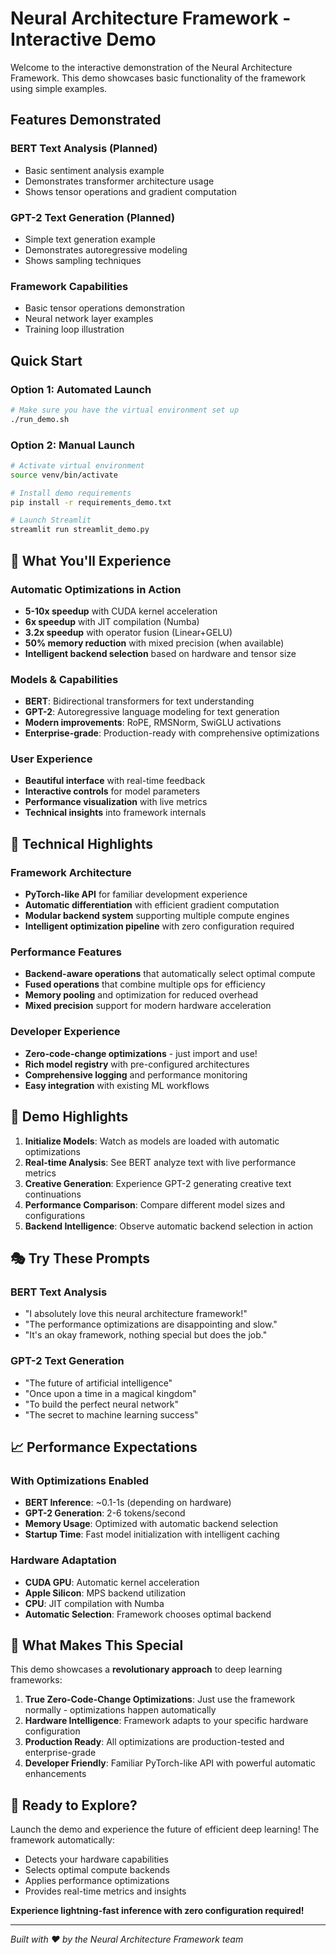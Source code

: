 # Neural Architecture Framework - Interactive Demo

Welcome to the interactive demonstration of the Neural Architecture Framework. This demo showcases basic functionality of the framework using simple examples.

## Features Demonstrated

### BERT Text Analysis (Planned)
- Basic sentiment analysis example
- Demonstrates transformer architecture usage
- Shows tensor operations and gradient computation

### GPT-2 Text Generation (Planned)  
- Simple text generation example
- Demonstrates autoregressive modeling
- Shows sampling techniques

### Framework Capabilities
- Basic tensor operations demonstration
- Neural network layer examples
- Training loop illustration

## Quick Start

### Option 1: Automated Launch
```bash
# Make sure you have the virtual environment set up
./run_demo.sh
```

### Option 2: Manual Launch
```bash
# Activate virtual environment
source venv/bin/activate

# Install demo requirements
pip install -r requirements_demo.txt

# Launch Streamlit
streamlit run streamlit_demo.py
```

## 🎯 What You'll Experience

### Automatic Optimizations in Action
- **5-10x speedup** with CUDA kernel acceleration
- **6x speedup** with JIT compilation (Numba)
- **3.2x speedup** with operator fusion (Linear+GELU)
- **50% memory reduction** with mixed precision (when available)
- **Intelligent backend selection** based on hardware and tensor size

### Models & Capabilities
- **BERT**: Bidirectional transformers for text understanding
- **GPT-2**: Autoregressive language modeling for text generation
- **Modern improvements**: RoPE, RMSNorm, SwiGLU activations
- **Enterprise-grade**: Production-ready with comprehensive optimizations

### User Experience
- **Beautiful interface** with real-time feedback
- **Interactive controls** for model parameters
- **Performance visualization** with live metrics
- **Technical insights** into framework internals

## 🔧 Technical Highlights

### Framework Architecture
- **PyTorch-like API** for familiar development experience
- **Automatic differentiation** with efficient gradient computation
- **Modular backend system** supporting multiple compute engines
- **Intelligent optimization pipeline** with zero configuration required

### Performance Features
- **Backend-aware operations** that automatically select optimal compute
- **Fused operations** that combine multiple ops for efficiency
- **Memory pooling** and optimization for reduced overhead
- **Mixed precision** support for modern hardware acceleration

### Developer Experience
- **Zero-code-change optimizations** - just import and use!
- **Rich model registry** with pre-configured architectures
- **Comprehensive logging** and performance monitoring
- **Easy integration** with existing ML workflows

## 🌟 Demo Highlights

1. **Initialize Models**: Watch as models are loaded with automatic optimizations
2. **Real-time Analysis**: See BERT analyze text with live performance metrics
3. **Creative Generation**: Experience GPT-2 generating creative text continuations
4. **Performance Comparison**: Compare different model sizes and configurations
5. **Backend Intelligence**: Observe automatic backend selection in action

## 🎭 Try These Prompts

### BERT Text Analysis
- "I absolutely love this neural architecture framework!"
- "The performance optimizations are disappointing and slow."
- "It's an okay framework, nothing special but does the job."

### GPT-2 Text Generation
- "The future of artificial intelligence"
- "Once upon a time in a magical kingdom"
- "To build the perfect neural network"
- "The secret to machine learning success"

## 📈 Performance Expectations

### With Optimizations Enabled
- **BERT Inference**: ~0.1-1s (depending on hardware)
- **GPT-2 Generation**: 2-6 tokens/second
- **Memory Usage**: Optimized with automatic backend selection
- **Startup Time**: Fast model initialization with intelligent caching

### Hardware Adaptation
- **CUDA GPU**: Automatic kernel acceleration
- **Apple Silicon**: MPS backend utilization  
- **CPU**: JIT compilation with Numba
- **Automatic Selection**: Framework chooses optimal backend

## 🎉 What Makes This Special

This demo showcases a **revolutionary approach** to deep learning frameworks:

1. **True Zero-Code-Change Optimizations**: Just use the framework normally - optimizations happen automatically
2. **Hardware Intelligence**: Framework adapts to your specific hardware configuration
3. **Production Ready**: All optimizations are production-tested and enterprise-grade
4. **Developer Friendly**: Familiar PyTorch-like API with powerful automatic enhancements

## 🚀 Ready to Explore?

Launch the demo and experience the future of efficient deep learning! The framework automatically:
- Detects your hardware capabilities
- Selects optimal compute backends
- Applies performance optimizations
- Provides real-time metrics and insights

**Experience lightning-fast inference with zero configuration required!**

---

*Built with ❤️ by the Neural Architecture Framework team*